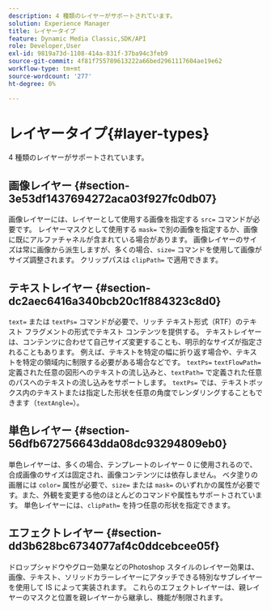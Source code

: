 ```yaml
---
description: 4 種類のレイヤーがサポートされています。
solution: Experience Manager
title: レイヤータイプ
feature: Dynamic Media Classic,SDK/API
role: Developer,User
exl-id: 9819a73d-1108-414a-831f-37ba94c3feb9
source-git-commit: 4f81f755789613222a66bed2961117604ae19e62
workflow-type: tm+mt
source-wordcount: '277'
ht-degree: 0%

---
```


# レイヤータイプ{#layer-types}

4 種類のレイヤーがサポートされています。

## 画像レイヤー {#section-3e53df1437694272aca03f927fc0db07}

画像レイヤーには、レイヤーとして使用する画像を指定する `src=` コマンドが必要です。 レイヤーマスクとして使用する `mask=` で別の画像を指定するか、画像に既にアルファチャネルが含まれている場合があります。 画像レイヤーのサイズは常に画像から派生しますが、多くの場合、`size=` コマンドを使用して画像がサイズ調整されます。 クリップパスは `clipPath=` で適用できます。

## テキストレイヤー {#section-dc2aec6416a340bcb20c1f884323c8d0}

`text=` または `textPs=` コマンドが必要で、リッチ テキスト形式（RTF）のテキスト フラグメントの形式でテキスト コンテンツを提供する。 テキストレイヤーは、コンテンツに合わせて自己サイズ変更することも、明示的なサイズが指定されることもあります。 例えば、テキストを特定の幅に折り返す場合や、テキストを特定の領域内に制限する必要がある場合などです。 `textPs=` `textFlowPath=` 定義された任意の図形へのテキストの流し込みと、`textPath=` で定義された任意のパスへのテキストの流し込みをサポートします。 `textPs=` では、テキストボックス内のテキストまたは指定した形状を任意の角度でレンダリングすることもできます（`textAngle=`）。

## 単色レイヤー {#section-56dfb672756643dda08dc93294809eb0}

単色レイヤーは、多くの場合、テンプレートのレイヤー 0 に使用されるので、合成画像のサイズは固定され、画像コンテンツには依存しません。 ベタ塗りの画層には `color=` 属性が必要で、`size=` または `mask=` のいずれかの属性が必要です。また、外観を変更する他のほとんどのコマンドや属性もサポートされています。 単色レイヤーには、`clipPath=` を持つ任意の形状を指定できます。

## エフェクトレイヤー {#section-dd3b628bc6734077af4c0ddcebcee05f}

ドロップシャドウやグロー効果などのPhotoshop スタイルのレイヤー効果は、画像、テキスト、ソリッドカラーレイヤーにアタッチできる特別なサブレイヤーを使用して IS によって実装されます。 これらのエフェクトレイヤーは、親レイヤーのマスクと位置を親レイヤーから継承し、機能が制限されます。
